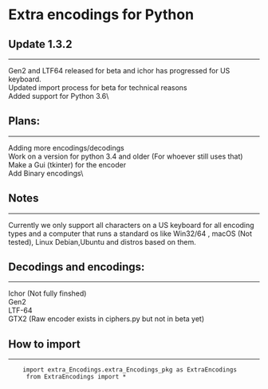 # Extra encodings for Python 

## Update 1.3.2
----
Gen2 and LTF64 released for beta and ichor has progressed for US keyboard.\
Updated import process for beta for technical reasons\
Added support for Python 3.6\


## Plans:
----
Adding more encodings/decodings\
Work on a version for python 3.4 and older (For whoever still uses that)\
Make a Gui (tkinter) for the encoder\
Add Binary encodings\


## Notes
----
Currently we only support all characters on a US keyboard for all encoding types and a computer that runs a standard os like Win32/64 , macOS (Not tested), Linux Debian,Ubuntu and distros based on them.

## Decodings and encodings:
----
Ichor (Not fully finshed)\
Gen2\
LTF-64\
GTX2 (Raw encoder exists in ciphers.py but not in beta yet)

## How to import
----
```
    import extra_Encodings.extra_Encodings_pkg as ExtraEncodings
     from ExtraEncodings import * 
```
 